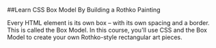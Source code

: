##Learn CSS Box Model By Building a Rothko Painting

Every HTML element is its own box – with its own spacing and a border. This is called the Box Model. 
In this course, you'll use CSS and the Box Model to create your own Rothko-style rectangular art pieces.

